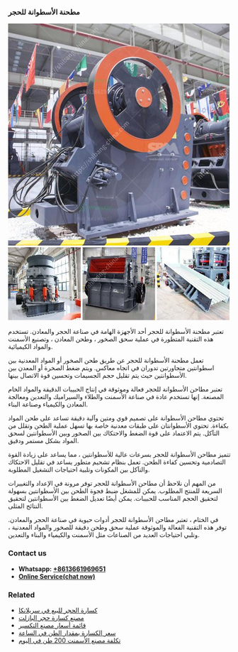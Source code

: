 <h3>مطحنة الأسطوانة للحجر</h3><img src='1701854009.jpg' alt=''><p>تعتبر مطحنة الأسطوانة للحجر أحد الأجهزة الهامة في صناعة الحجر والمعادن. تستخدم هذه التقنية المتطورة في عملية سحق الصخور ، وطحن المعادن ، وتصنيع الأسمنت والمواد الكيميائية.</p><p>تعمل مطحنة الأسطوانة للحجر عن طريق طحن الصخور أو المواد المعدنية بين اسطوانتين متجاورتين تدوران في اتجاه معاكس. ويتم ضغط الصخرة أو المعدن بين الأسطوانتين حيث يتم تقليل حجم الجسيمات وتحسين قوة الاتصال بينها.</p><p>تعتبر مطاحن الأسطوانة للحجر فعالة وموثوقة في إنتاج الحبيبات الدقيقة والمواد الخام المصنعة. إنها تستخدم عادة في صناعة الأسمنت والطلاء والسيراميك والتعدين ومعالجة المعادن والكيمياء وصناعة البناء.</p><p>تحتوي مطاحن الأسطوانة على تصميم قوي ومتين وآلية دقيقة تساعد على طحن المواد بكفاءة. تحتوي الأسطوانتان على طبقات معدنية خاصة بها تسهل عملية الطحن وتقلل من التآكل. يتم الاعتماد على قوة الضغط والاحتكاك بين الصخور وبين الأسطوانتين لسحق المواد بشكل مستمر ودقيق.</p><p>تتميز مطاحن الأسطوانة للحجر بسرعات عالية للأسطوانتين ، مما يساعد على زيادة القوة التصادمية وتحسين كفاءة الطحن. تعمل بنظام تشحيم متطور يساعد في تقليل الاحتكاك والتآكل بين المكونات وتلبية احتياجات التشغيل المطلوبة.</p><p>من المهم أن نلاحظ أن مطاحن الأسطوانة للحجر توفر مرونة في الإعداد والتغييرات السريعة للمنتج المطلوب. يمكن للمشغل ضبط فجوة الطحن بين الأسطوانتين بسهولة لتحقيق الحجم المناسب للحبيبات. يمكن أيضًا تعديل الضغط بين الأسطوانتين لتحقيق النتائج المثلى.</p><p>في الختام ، تعتبر مطاحن الأسطوانة للحجر أدوات حيوية في صناعة الحجر والمعادن. توفر هذه التقنية الفعالة والموثوقة عملية سحق وطحن دقيقة للصخور والمواد المعدنية ، وتلبي احتياجات العديد من الصناعات مثل الأسمنت والكيمياء والبناء والتعدين.</p><h3>Contact us</h3><ul><li><strong>Whatsapp:&nbsp;<a href="https://wa.me/8613661969651">+8613661969651</a></strong></li><li><a href="https://swt.shibang-china.com/?git&amp;zhl&amp;مطحنة الأسطوانة للحجر"><strong>Online Service(chat now)</strong></a></li></ul><h3>Related</h3><ul><li><a href='كسارة الحجر للبيع في سريلانكا.md'>كسارة الحجر للبيع في سريلانكا</a></li><li><a href='مصنع كسارة حجر البازلت.md'>مصنع كسارة حجر البازلت</a></li><li><a href='قائمة أسعار مصنع التكسير.md'>قائمة أسعار مصنع التكسير</a></li><li><a href='سعر الكسارة بمقدار الطن في الساعة.md'>سعر الكسارة بمقدار الطن في الساعة</a></li><li><a href='تكلفة مصنع الأسمنت 200 طن في اليوم.md'>تكلفة مصنع الأسمنت 200 طن في اليوم</a></li></ul>